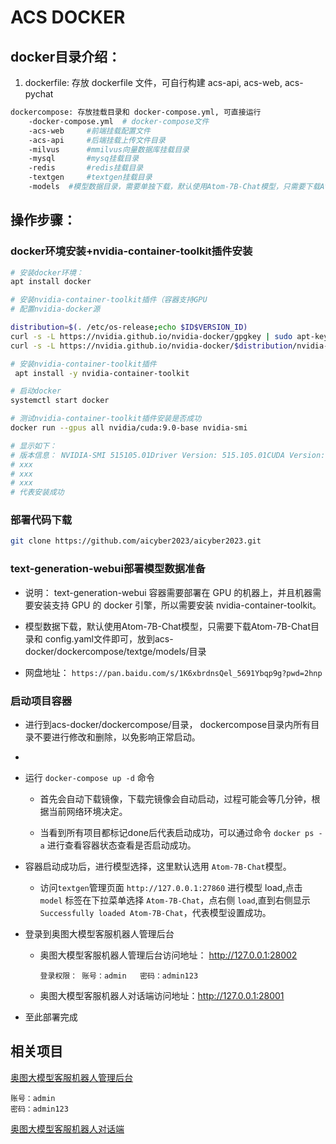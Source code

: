 # ACS DOCKER

## docker目录介绍：   

1. dockerfile: 存放 dockerfile 文件，可自行构建 acs-api, acs-web, acs-pychat

```bash
dockercompose: 存放挂载目录和 docker-compose.yml, 可直接运行
  	-docker-compose.yml  # docker-compose文件
  	-acs-web     #前端挂载配置文件
 	-acs-api     #后端挂载上传文件目录
  	-milvus      #mmilvus向量数据库挂载目录
  	-mysql       #mysq挂载目录
  	-redis       #redis挂载目录
  	-textgen     #textgen挂载目录
  	-models  #模型数据目录，需要单独下载，默认使用Atom-7B-Chat模型，只需要下载Atom-7B-Chat目录和 config.yaml文件即可
```

## 操作步骤：

### docker环境安装+nvidia-container-toolkit插件安装


```bash
# 安装docker环境： 
apt install docker   

# 安装nvidia-container-toolkit插件（容器支持GPU
# 配置nvidia-docker源

distribution=$(. /etc/os-release;echo $ID$VERSION_ID)
curl -s -L https://nvidia.github.io/nvidia-docker/gpgkey | sudo apt-key add -
curl -s -L https://nvidia.github.io/nvidia-docker/$distribution/nvidia-docker.list | sudo tee /etc/apt/sources.list.d/nvidia-docker.list

# 安装nvidia-container-toolkit插件 
 apt install -y nvidia-container-toolkit

# 启动docker 
systemctl start docker

# 测试nvidia-container-toolkit插件安装是否成功
docker run --gpus all nvidia/cuda:9.0-base nvidia-smi

# 显示如下：
# 版本信息： NVIDIA-SMI 515105.01Driver Version: 515.105.01CUDA Version: 11.7
# xxx
# xxx
# xxx
# 代表安装成功
```
		
### 部署代码下载

```bash
git clone https://github.com/aicyber2023/aicyber2023.git  
``` 

### text-generation-webui部署模型数据准备

- 说明： text-generation-webui 容器需要部署在 GPU 的机器上，并且机器需要安装支持 GPU 的 docker 引擎，所以需要安装 nvidia-container-toolkit。

- 模型数据下载，默认使用Atom-7B-Chat模型，只需要下载Atom-7B-Chat目录和 config.yaml文件即可，放到acs-docker/dockercompose/textge/models/目录

- 网盘地址： ```https://pan.baidu.com/s/1K6xbrdnsQel_5691Ybqp9g?pwd=2hnp```
 
### 启动项目容器

- 进行到acs-docker/dockercompose/目录， dockercompose目录内所有目录不要进行修改和删除，以免影响正常启动。
- 
- 运行 ```docker-compose up -d``` 命令

	- 首先会自动下载镜像，下载完镜像会自动启动，过程可能会等几分钟，根据当前网络环境决定。

	- 当看到所有项目都标记done后代表启动成功，可以通过命令 ```docker ps -a``` 进行查看容器状态查看是否启动成功。
  
- 容器启动成功后，进行模型选择，这里默认选用 ```Atom-7B-Chat```模型。
 
    - 访问```textgen```管理页面 ```http://127.0.0.1:27860``` 进行模型 load,点击 ```model``` 标签在下拉菜单选择 ```Atom-7B-Chat```，点右侧 ```load```,直到右侧显示 ```Successfully loaded Atom-7B-Chat```，代表模型设置成功。
 
- 登录到奥图大模型客服机器人管理后台

    -  奥图大模型客服机器人管理后台访问地址： http://127.0.0.1:28002

		```登录权限： 账号：admin   密码：admin123```
		
	- 奥图大模型客服机器人对话端访问地址：http://127.0.0.1:28001
		
- 至此部署完成	
		
## 相关项目

[奥图大模型客服机器人管理后台](https://github.com/aicyber2023/ai-customer-service-admin)

    账号：admin
    密码：admin123

[奥图大模型客服机器人对话端](https://github.com/aicyber2023/ai-customer-service-chat)